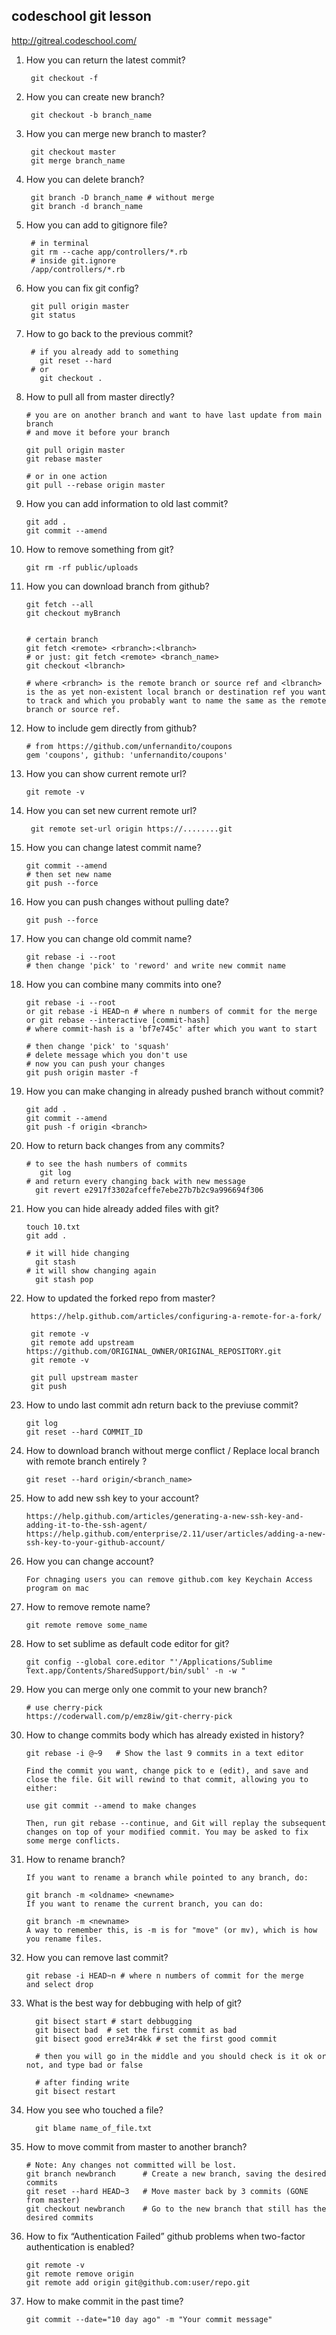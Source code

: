 ## codeschool git lesson 
http://gitreal.codeschool.com/

1. How you can return the latest commit?
  
        git checkout -f 
2. How you can create new branch?
        
        git checkout -b branch_name
3. How you can merge new branch to master?
        
        git checkout master
        git merge branch_name
4. How you can delete branch?
        
        git branch -D branch_name # without merge
        git branch -d branch_name
5. How you can add to gitignore file?
        
        # in terminal
        git rm --cache app/controllers/*.rb
        # inside git.ignore
        /app/controllers/*.rb
6. How you can fix git config?
        
        git pull origin master
        git status
7. How to go back to the previous commit?
        
        # if you already add to something
          git reset --hard
        # or
          git checkout .
8. How to pull all from master directly?
       
       # you are on another branch and want to have last update from main branch
       # and move it before your branch
       
       git pull origin master
       git rebase master 
       
       # or in one action 
       git pull --rebase origin master
9. How you can add information to old last commit?
      
       git add .
       git commit --amend
10. How to remove something from git?
      
        git rm -rf public/uploads
11. How you can download branch from github?
        
        git fetch --all
        git checkout myBranch
        
        
        # certain branch
        git fetch <remote> <rbranch>:<lbranch> 
        # or just: git fetch <remote> <branch_name>
        git checkout <lbranch>
        
        # where <rbranch> is the remote branch or source ref and <lbranch> is the as yet non-existent local branch or destination ref you want to track and which you probably want to name the same as the remote branch or source ref.
        
        
12. How to include gem directly from github?
        
        # from https://github.com/unfernandito/coupons
        gem 'coupons', github: 'unfernandito/coupons'
        
13. How you can show current remote url?     

        git remote -v
        
14. How you can set new current remote url?
        
         git remote set-url origin https://........git
         
15. How you can change latest commit name?
        
        git commit --amend
        # then set new name 
        git push --force

16. How you can push changes without pulling date?
        
        git push --force
        
17. How you can change old commit name?
        
        git rebase -i --root
        # then change 'pick' to 'reword' and write new commit name

19. How you can combine many commits into one?
        
        git rebase -i --root
        or git rebase -i HEAD~n # where n numbers of commit for the merge
        or git rebase --interactive [commit-hash]
        # where commit-hash is a 'bf7e745c' after which you want to start
        
        # then change 'pick' to 'squash'
        # delete message which you don't use
        # now you can push your changes
        git push origin master -f
20. How you can make changing in already pushed branch without commit?
        
        git add .
        git commit --amend
        git push -f origin <branch>
21. How to return back changes from any commits?
        
        # to see the hash numbers of commits
           git log 
        # and return every changing back with new message
          git revert e2917f3302afceffe7ebe27b7b2c9a996694f306
22. How you can hide already added files with git?
        
        touch 10.txt
        git add .
        
        # it will hide changing
          git stash
        # it will show changing again
          git stash pop
        
23. How to updated the forked repo from master?
       
         https://help.github.com/articles/configuring-a-remote-for-a-fork/

         git remote -v
         git remote add upstream https://github.com/ORIGINAL_OWNER/ORIGINAL_REPOSITORY.git
         git remote -v

         git pull upstream master
         git push 
24. How to undo last commit adn return back to the previuse commit?
        
        git log
        git reset --hard COMMIT_ID
25. How to download branch without merge conflict / Replace local branch with remote branch entirely
?
        
        git reset --hard origin/<branch_name>
26. How to add new ssh key to your account?
        
        https://help.github.com/articles/generating-a-new-ssh-key-and-adding-it-to-the-ssh-agent/
        https://help.github.com/enterprise/2.11/user/articles/adding-a-new-ssh-key-to-your-github-account/
27. How you can change account?

        For chnaging users you can remove github.com key Keychain Access program on mac
28. How to remove remote name?
        
        git remote remove some_name
29. How to set sublime as default code editor for git?
        
        git config --global core.editor "'/Applications/Sublime Text.app/Contents/SharedSupport/bin/subl' -n -w "
30. How you can merge only one commit to your new branch?
        
        # use cherry-pick
        https://coderwall.com/p/emz8iw/git-cherry-pick
31. How to change commits body which has already existed in history?

        git rebase -i @~9   # Show the last 9 commits in a text editor
        
        Find the commit you want, change pick to e (edit), and save and close the file. Git will rewind to that commit, allowing you to either:

        use git commit --amend to make changes
        
        Then, run git rebase --continue, and Git will replay the subsequent changes on top of your modified commit. You may be asked to fix some merge conflicts.
        
32. How to rename branch?

        If you want to rename a branch while pointed to any branch, do:

        git branch -m <oldname> <newname>
        If you want to rename the current branch, you can do:

        git branch -m <newname>
        A way to remember this, is -m is for "move" (or mv), which is how you rename files.
33. How you can remove last commit?
      
        git rebase -i HEAD~n # where n numbers of commit for the merge
        and select drop
34. What is the best way for debbuging with help of git?
        

          git bisect start # start debbugging
          git bisect bad  # set the first commit as bad
          git bisect good erre34r4kk # set the first good commit
          
          # then you will go in the middle and you should check is it ok or not, and type bad or false
          
          # after finding write
          git bisect restart
          
35. How you see who touched a file?
        
          git blame name_of_file.txt
36. How to move commit from master to another branch?
        
        
        # Note: Any changes not committed will be lost.
        git branch newbranch      # Create a new branch, saving the desired commits
        git reset --hard HEAD~3   # Move master back by 3 commits (GONE from master)
        git checkout newbranch    # Go to the new branch that still has the desired commits
37. How to fix “Authentication Failed” github problems when two-factor authentication is enabled?
        
        git remote -v 
        git remote remove origin 
        git remote add origin git@github.com:user/repo.git 
38. How to make commit in the past time?
        
        git commit --date="10 day ago" -m "Your commit message" 
